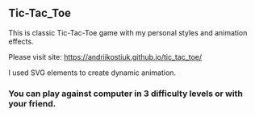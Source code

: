 ## Tic-Tac_Toe

This is classic Tic-Tac-Toe game with my personal styles and animation effects.

Please visit site: https://andriikostiuk.github.io/tic_tac_toe/

I used SVG elements to create dynamic animation. 

### You can play against computer in 3 difficulty levels or with your friend.
